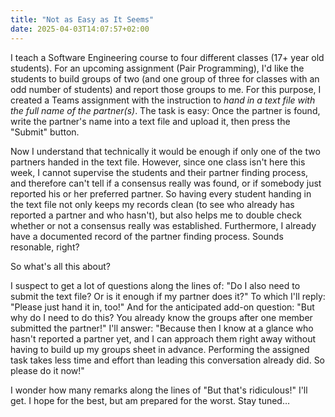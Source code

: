 ```yaml
---
title: "Not as Easy as It Seems"
date: 2025-04-03T14:07:57+02:00
---
```


I teach a Software Engineering course to four different classes (17+ year old students). For an upcoming assignment (Pair Programming), I'd like the students to build groups of two (and one group of three for classes with an odd number of students) and report those groups to me. For this purpose, I created a Teams assignment with the instruction to _hand in a text file with the full name of the partner(s)_. The task is easy: Once the partner is found, write the partner's name into a text file and upload it, then press the "Submit" button.

Now I understand that technically it would be enough if only one of the two partners handed in the text file. However, since one class isn't here this week, I cannot supervise the students and their partner finding process, and therefore can't tell if a consensus really was found, or if somebody just reported his or her preferred partner. So having every student handing in the text file not only keeps my records clean (to see who already has reported a partner and who hasn't), but also helps me to double check whether or not a consensus really was established. Furthermore, I already have a documented record of the partner finding process. Sounds resonable, right?

So what's all this about?

I suspect to get a lot of questions along the lines of: "Do I also need to submit the text file? Or is it enough if my partner does it?" To which I'll reply: "Please just hand it in, too!" And for the anticipated add-on question: "But why do I need to do this? You already know the groups after one member submitted the partner!" I'll answer: "Because then I know at a glance who hasn't reported a partner yet, and I can approach them right away without having to build up my groups sheet in advance. Performing the assigned task takes less time and effort than leading this conversation already did. So please do it now!"

I wonder how many remarks along the lines of "But that's ridiculous!" I'll get. I hope for the best, but am prepared for the worst. Stay tuned…
